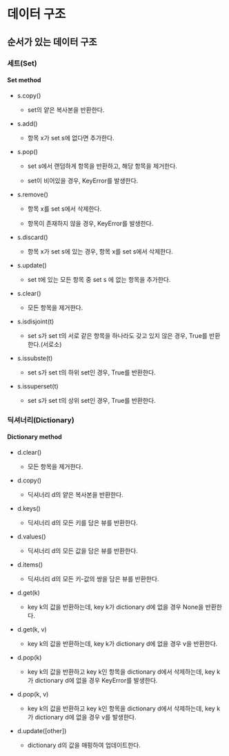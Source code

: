 # 데이터 구조

## 순서가 있는 데이터 구조

### 세트(Set)

#### Set method

- s.copy()
  
  - set의 얕은 복사본을 반환한다.

- s.add()
  
  - 항목 x가 set s에 없다면 추가한다.

- s.pop()
  
  - set s에서 랜덤하게 항목을 반환하고, 해당 항목을 제거한다.
  
  - set이 비어있을 경우, KeyError를 발생한다.

- s.remove()
  
  - 항목 x를 set s에서 삭제한다.
  
  - 항목이 존재하지 않을 경우, KeyError를 발생한다.

- s.discard()
  
  - 항목 x가 set s에 있는 경우, 항목 x를 set s에서 삭제한다.

- s.update()
  
  - set t에 있는 모든 항목 중 set s 에 없는 항목을 추가한다.

- s.clear()
  
  - 모든 항목을 제거한다.

- s.isdisjoint(t)
  
  - set s가 set t의 서로 같은 항목을 하나라도 갖고 있지 않은 경우, True를 반환한다.(서로소)

- s.issubste(t)
  
  - set s가 set t의 하위 set인 경우, True를 반환한다.

- s.issuperset(t)
  
  - set s가 set t의 상위 set인 경우, True를 반환한다.



### 딕셔너리(Dictionary)

#### Dictionary method

- d.clear()
  
  - 모든 항목을 제거한다.

- d.copy()
  
  - 딕셔너리 d의 얕은 복사본을 반환한다.

- d.keys()
  
  - 딕셔너리 d의 모든 키를 담은 뷰를 반환한다.

- d.values()
  
  - 딕셔너리 d의 모든 값을 담은 뷰를 반환한다.

- d.items()
  
  - 딕셔너리 d의 모든 키-값의 쌍을 담은 뷰를 반환한다.

- d.get(k)
  
  - key k의 값을 반환하는데, key k가 dictionary d에 없을 경우 None을 반환한다.

- d.get(k, v)
  
  - key k의 값을 반환하는데, key k가 dictionary d에 없을 경우 v을 반환한다.

- d.pop(k)
  
  - key k의 값을 반환하고 key k인 항목을 dictionary d에서 삭제하는데, key k가 dictionary d에 없을 경우 KeyError를 발생한다.

- d.pop(k, v)
  
  - key k의 값을 반환하고 key k인 항목을 dictionary d에서 삭제하는데, key k가 dictionary d에 없을 경우 v를 발생한다.

- d.update([other])
  
  - dictionary d의 값을 매핑하여 업데이트한다.


